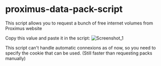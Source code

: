 # proximus-data-pack-script
This script allows you to request a bunch of free internet volumes from Proximus website

Copy this value and paste it in the script:
![Screenshot_1](https://github.com/ThowZzy/proximus-data-pack-script/assets/61882536/90821cf9-5502-49b5-9b1b-36ead3563826)


This script can't handle automatic connexions as of now, so you need to specify the cookie that can be used. (Still faster than requesting packs manually)

